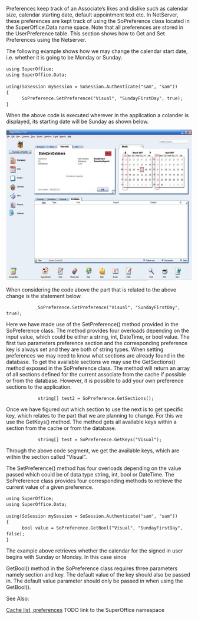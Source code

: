 <properties date="2016-05-11"
SortOrder="3"
/>

Preferences keep track of an Associate’s likes and dislike such as calendar size, calendar starting date, default appointment text etc. In NetServer, these preferences are kept track of using the SoPreference class located in the SuperOffice.Data name space. Note that all preferences are stored in the UserPreference table. This section shows how to Get and Set Preferences using the Netserver.

The following example shows how we may change the calendar start date, i.e. whether it is going to be Monday or Sunday.

```
using SuperOffice;
using SuperOffice.Data;
 
using(SoSession mySession = SoSession.Authenticate("sam", "sam"))
{
      SoPreference.SetPreference("Visual", "SundayFirstDay", true);
}
```

 

When the above code is executed wherever in the application a colander is displayed, its starting date will be Sunday as shown below.

 <img src="Get%20Set%20Preferences_files/image001.jpg" width="605" height="409" /> 

When considering the code above the part that is related to the above change is the statement below.

```
            SoPreference.SetPreference("Visual", "SundayFirstDay",
true);
```

 

Here we have made use of the SetPreference() method provided in the SoPreference class. The method provides four overloads depending on the input value, which could be either a string, int, DateTime, or bool value. The first two parameters preference section and the corresponding preference key is always set and they are both of string types. When setting preferences we may need to know what sections are already found in the database. To get the available sections we may use the GetSections() method exposed in the SoPreference class. The method will return an array of all sections defined for the current associate from the cache if possible or from the database. However, it is possible to add your own preference sections to the application.

```
            string[] test2 = SoPreference.GetSections();
```

 

Once we have figured out which section to use the next is to get specific key, which relates to the part that we are planning to change. For this we use the GetKeys() method. The method gets all available keys within a section from the cache or from the database.

```
            string[] test = SoPreference.GetKeys("Visual");
```

 

Through the above code segment, we get the available keys, which are within the section called “Visual”.

The SetPreference() method has four overloads depending on the value passed which could be of data type string, int, bool or DateTime. The SoPreference class provides four corresponding methods to retrieve the current value of a given preference.

```
using SuperOffice;
using SuperOffice.Data;
 
using(SoSession mySession = SoSession.Authenticate("sam", "sam"))
{
      bool value = SoPreference.GetBool("Visual", "SundayFirstDay",
false);
}
```

 

The example above retrieves whether the calendar for the signed in user begins with Sunday or Monday. In this case since

GetBool() method in the SoPreference class requires three parameters namely section and key. The default value of the key should also be passed in. The default value parameter should only be passed in when using the GetBool().

See Also:

[Cache list, preferences](../../Developer's%20Guide/Caching%20Lists,%20Preferen%3Cces/Caching%20Lists,%20Preferences.md)
TODO link to the SuperOffice namespace
